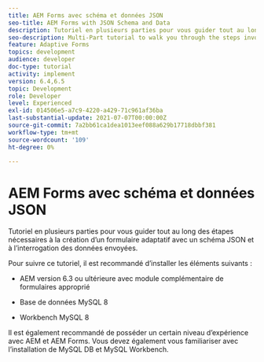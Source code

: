 ```yaml
---
title: AEM Forms avec schéma et données JSON
seo-title: AEM Forms with JSON Schema and Data
description: Tutoriel en plusieurs parties pour vous guider tout au long des étapes nécessaires à la création d’un formulaire adaptatif avec un schéma JSON et à l’interrogation des données envoyées.
seo-description: Multi-Part tutorial to walk you through the steps involved in creating Adaptive Form with JSON schema and querying the submitted data.
feature: Adaptive Forms
topics: development
audience: developer
doc-type: tutorial
activity: implement
version: 6.4,6.5
topic: Development
role: Developer
level: Experienced
exl-id: 014506e5-a7c9-4220-a429-71c961af36ba
last-substantial-update: 2021-07-07T00:00:00Z
source-git-commit: 7a2bb61ca1dea1013eef088a629b17718dbbf381
workflow-type: tm+mt
source-wordcount: '109'
ht-degree: 0%

---
```


# AEM Forms avec schéma et données JSON

Tutoriel en plusieurs parties pour vous guider tout au long des étapes nécessaires à la création d’un formulaire adaptatif avec un schéma JSON et à l’interrogation des données envoyées.

Pour suivre ce tutoriel, il est recommandé d’installer les éléments suivants :

* AEM version 6.3 ou ultérieure avec module complémentaire de formulaires approprié

* Base de données MySQL 8

* Workbench MySQL 8

Il est également recommandé de posséder un certain niveau d’expérience avec AEM et AEM Forms. Vous devez également vous familiariser avec l’installation de MySQL DB et MySQL Workbench.
